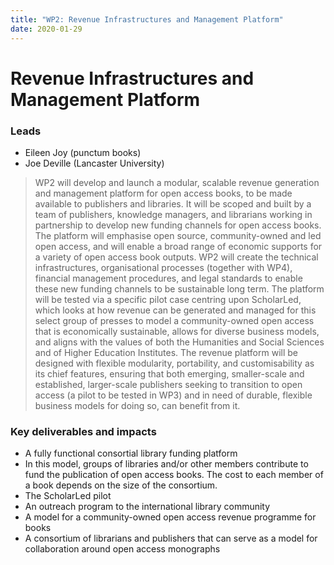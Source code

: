 ```yaml
---
title: "WP2: Revenue Infrastructures and Management Platform"
date: 2020-01-29
---
```


# Revenue Infrastructures and Management Platform

### Leads

* Eileen Joy (punctum books)
* Joe Deville (Lancaster University) 

> WP2 will develop and launch a modular, scalable revenue generation and management platform for open access books, to be made available to publishers and libraries. It will be scoped and built by a team of publishers, knowledge managers, and librarians working in partnership to develop new funding channels for open access books. The platform will emphasise open source, community-owned and led open access, and will enable a broad range of economic supports for a variety of open access book outputs. WP2 will create the technical infrastructures, organisational processes (together with WP4), financial management procedures, and legal standards to enable these new funding channels to be sustainable long term. The platform will be tested via a specific pilot case centring upon ScholarLed, which looks at how revenue can be generated and managed for this select group of presses to model a community-owned open access that is economically sustainable, allows for diverse business models, and aligns with the values of both the Humanities and Social Sciences and of Higher Education Institutes. The revenue platform will be designed with flexible modularity, portability, and customisability as its chief features, ensuring that both emerging, smaller-scale and established, larger-scale publishers seeking to transition to open access (a pilot to be tested in WP3) and in need of durable, flexible business models for doing so, can benefit from it. 

### Key deliverables and impacts 

* A fully functional consortial library funding platform
 *  In this model, groups of libraries and/or other members contribute to fund the publication of open access books. The cost to each member of a book depends on the size of the consortium.
* The ScholarLed pilot
* An outreach program to the international library community
* A model for a community-owned open access revenue programme for books
* A consortium of librarians and publishers that can serve as a model for collaboration around open access monographs
